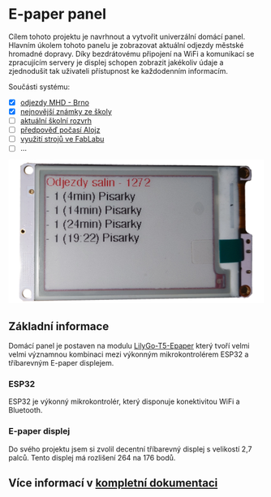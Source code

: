 # E-paper panel

Cílem tohoto projektu je navrhnout a vytvořit univerzální domácí panel. Hlavním úkolem tohoto panelu je zobrazovat aktuální odjezdy městské hromadné dopravy. Díky bezdrátovému připojení na WiFi a komunikací se zpracujícím servery je displej schopen zobrazit jakékoliv údaje a zjednodušit tak uživateli přístupnost ke každodenním informacím.

Součásti systému:

- [x] [odjezdy MHD - Brno](https://jakubandrysek.github.io/E-paper-board-ESP32/aplikace/mhd)
- [x] [nejnovější známky ze školy](https://jakubandrysek.github.io/E-paper-board-ESP32/aplikace/sol-znamky)
- [ ] [aktuální školní rozvrh](https://jakubandrysek.github.io/E-paper-board-ESP32/aplikace/sol-rozvrh)
- [ ] [předpověď počasí Alojz](https://jakubandrysek.github.io/E-paper-board-ESP32/aplikace/alojz)
- [ ] [využití strojů ve FabLabu](https://jakubandrysek.github.io/E-paper-board-ESP32/aplikace/fablab)
- [ ] …

![demo](docs/media/panel/ttgo-front.png)
## Základní informace

Domácí panel je postaven na modulu [LilyGo-T5-Epaper](https://github.com/Xinyuan-LilyGO/LilyGo-T5-Epaper-Series) který tvoří velmi velmi významnou kombinaci mezi výkonným mikrokontrolérem ESP32 a tříbarevným E-paper displejem.

### ESP32

ESP32 je výkonný mikrokontrolér, který disponuje konektivitou WiFi a Bluetooth.

### E-paper displej

Do svého projektu jsem si zvolil decentní tříbarevný displej s velikostí 2,7 palců. Tento displej má rozlišení 264 na 176 bodů.

## Více informací v [kompletní dokumentaci](https://jakubandrysek.github.io/E-paper-board-ESP32/)
